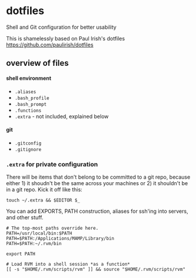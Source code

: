 # dotfiles
Shell and Git configuration for better usability

This is shamelessly based on Paul Irish's dotfiles https://github.com/paulirish/dotfiles

## overview of files

#### shell environment
* `.aliases`
* `.bash_profile`
* `.bash_prompt`
* `.functions`
* `.extra` - not included, explained below

#### git
* `.gitconfig`
* `.gitignore`

### `.extra` for private configuration

There will be items that don't belong to be committed to a git repo, because either 1) it shoudn't be the same across your machines or 2) it shouldn't be in a git repo. Kick it off like this:

`touch ~/.extra && $EDITOR $_` 

You can add EXPORTS, PATH construction, aliases for ssh'ing into servers, and other stuff.

```shell
# The top-most paths override here.
PATH=/usr/local/bin:$PATH
PATH=$PATH:/Applications/MAMP/Library/bin
PATH=$PATH:~/.rvm/bin

export PATH

# Load RVM into a shell session *as a function*
[[ -s "$HOME/.rvm/scripts/rvm" ]] && source "$HOME/.rvm/scripts/rvm" 
```
